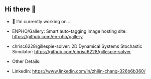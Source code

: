 ## Hi there 👋

<!--
**chrisc6228/chrisc6228** is a ✨ _special_ ✨ repository because its `README.md` (this file) appears on your GitHub profile.

Here are some ideas to get you started:

- 🔭 I’m currently working on ...
- 🌱 I’m currently learning ...
- 👯 I’m looking to collaborate on ...
- 🤔 I’m looking for help with ...
- 💬 Ask me about ...
- 📫 How to reach me: ...
- 😄 Pronouns: ...
- ⚡ Fun fact: ...
-->

- 🔭 I’m currently working on ...
- ENPHO/Gallery: Smart auto-tagging image hosting site: https://github.com/en-pho/gallery
- chrisc6228/gillespie-solver: 2D Dynamical Systems Stochastic Simulator: https://github.com/chrisc6228/gillespie-solver

- Other Details:
- LinkedIn: https://www.linkedin.com/in/zhilin-chang-326b6b360/
